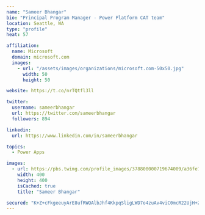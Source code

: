 ```yaml
---
name: "Sameer Bhangar"
bio: "Principal Program Manager - Power Platform CAT team"
location: Seattle, WA
type: "profile"
heat: 57

affiliation:
  name: Microsoft
  domain: microsoft.com
  images:
    - url: "/assets/images/organizations/microsoft.com-50x50.jpg"
      width: 50
      height: 50

website: https://t.co/nrTQtfl3ll

twitter:
  username: sameerbhangar
  url: https://twitter.com/sameerbhangar
  followers: 894

linkedin:
  url: https://www.linkedin.com/in/sameerbhangar

topics:
  - Power Apps

images:
  - url: https://pbs.twimg.com/profile_images/378800000719674009/a36fe7ddfab1778b76e5793772e43798_400x400.jpeg
    width: 400
    height: 400
    isCached: true
    title: "Sameer Bhangar"

secured: "K+Z+cFkgeeuyArE8ufRWQAlbJhf4KkpqSligLWD7o4zuAv4viC0mcR22UjH+ZaJs4EmPGSiI2rXhIVYoTs2zgnYmYd2zdUPE7XWLLdtsBeLMqe2qbm5QbkZunUa5SjnSHMkdzn8g5f1D4ZteFUt8/muNk9O6A6pDcJepZNIq3sm6WmTnYccb86/1BsATRuzBfawMJ+kW0Qk5hwMBqhiQFwQKX4L8t6BY6ZVP0TUoqhEOdApmDhx5IdnFt308dvcgw4bb7GdChuMzDKH9IXW355Az73lMmGQGUQbvG8DpdBQzfBbOCfb4Y3jlMDz4s/1Etrlg3GRQ7YKlghaeFv7nNMxVR0Hh1tAD0J8GFI7FzyYB/lOurtZ2Uak7X/B2OAoupGlVsLLJVdK+kfJXZ01giA==;RStygt6spfKgWGv/pVWFrw=="
---
```


